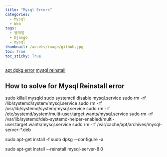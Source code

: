 ```yaml
---
title: "Mysql Errors"
categories:
  - Mysql
  - Web
tags:
  - 웹개발
  - Django
  - mysql
thumbnail: /assets/image/github.jpg
toc: True
toc_sticky: True
---
```


[apt dpkg error](https://blog.miyu.pe.kr/953)
[mysql reinstall](https://velog.io/@michael00987/MYSQL-%EC%84%A4%EC%B9%98-%EC%9E%AC%EC%84%A4%EC%B9%98)

## How to solve for Mysql Reinstall error
sudo killall mysqld
sudo systemctl disable mysql.service
sudo rm -rf /lib/systemd/system/mysql.service
sudo rm -rf /usr/lib/systemd/system/mysql.service
sudo rm -rf /etc/systemd/system/multi-user.target.wants/mysql.service
sudo rm -rf /var/lib/systemd/deb-systemd-helper-enabled/multi-user.target.wants/mysql.service
sudo rm -rf /var/cache/apt/archives/mysql-server-*.deb

sudo apt-get install -f
sudo dpkg --configure -a

sudo apt-get install --reinstall mysql-server-8.0

